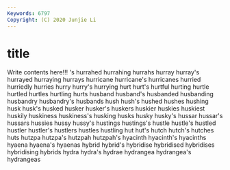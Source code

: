 ```yaml
---
Keywords: 6797
Copyright: (C) 2020 Junjie Li
---
```


# title

Write contents here!!!
's 
hurrahed 
hurrahing 
hurrahs 
hurray 
hurray's 
hurrayed 
hurraying
hurrays 
hurricane 
hurricane's 
hurricanes 
hurried 
hurriedly 
hurries 
hurry 
hurry's 
hurrying
hurt 
hurt's 
hurtful 
hurting 
hurtle 
hurtled 
hurtles 
hurtling 
hurts 
husband
husband's 
husbanded 
husbanding 
husbandry 
husbandry's 
husbands 
hush 
hush's 
hushed 
hushes
hushing 
husk 
husk's 
husked 
husker 
husker's 
huskers 
huskier 
huskies 
huskiest
huskily 
huskiness 
huskiness's 
husking 
husks 
husky 
husky's 
hussar 
hussar's 
hussars
hussies 
hussy 
hussy's 
hustings 
hustings's 
hustle 
hustle's 
hustled 
hustler 
hustler's
hustlers 
hustles 
hustling 
hut 
hut's 
hutch 
hutch's 
hutches 
huts 
hutzpa
hutzpa's 
hutzpah 
hutzpah's 
hyacinth 
hyacinth's 
hyacinths 
hyaena 
hyaena's 
hyaenas 
hybrid
hybrid's 
hybridise 
hybridised 
hybridises 
hybridising 
hybrids 
hydra 
hydra's 
hydrae 
hydrangea
hydrangea's 
hydrangeas 

